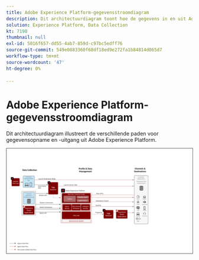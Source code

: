 ```yaml
---
title: Adobe Experience Platform-gegevensstroomdiagram
description: Dit architectuurdiagram toont hoe de gegevens in en uit Adobe Experience Platform stromen.
solution: Experience Platform, Data Collection
kt: 7198
thumbnail: null
exl-id: 5016f657-dd55-4ab7-859d-c97bc5edff76
source-git-commit: 549e0883360f68df18ed9e272fa1b84814d065d7
workflow-type: tm+mt
source-wordcount: '47'
ht-degree: 0%

---
```


# Adobe Experience Platform-gegevensstroomdiagram

Dit architectuurdiagram illustreert de verschillende paden voor gegevensopname en -uitgang uit Adobe Experience Platform.

<img src="assets/aep_data_flow.png" alt="Gegevensstroom Experience Platform" style="border:1px solid #4a4a4a" />
